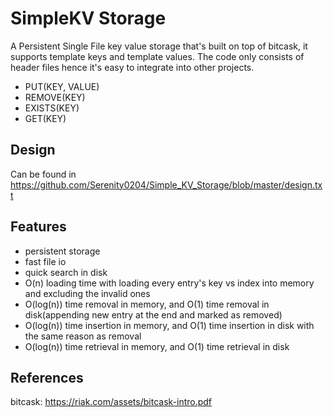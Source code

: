 # SimpleKV Storage

A Persistent Single File key value storage that's built on top of bitcask, it supports template keys and template values.
The code only consists of header files hence it's easy to integrate into other projects.

- PUT(KEY, VALUE)
- REMOVE(KEY)
- EXISTS(KEY)
- GET(KEY)

## Design

Can be found in https://github.com/Serenity0204/Simple_KV_Storage/blob/master/design.txt

## Features

- persistent storage
- fast file io
- quick search in disk
- O(n) loading time with loading every entry's key vs index into memory and excluding the invalid ones
- O(log(n)) time removal in memory, and O(1) time removal in disk(appending new entry at the end and marked as removed)
- O(log(n)) time insertion in memory, and O(1) time insertion in disk with the same reason as removal
- O(log(n)) time retrieval in memory, and O(1) time retrieval in disk

## References

bitcask: https://riak.com/assets/bitcask-intro.pdf
